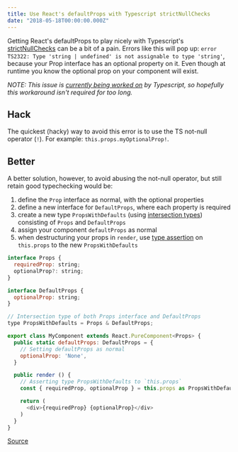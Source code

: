 ```yaml
---
title: Use React's defaultProps with Typescript strictNullChecks
date: "2018-05-18T00:00:00.000Z"
---
```


Getting React's defaultProps to play nicely with Typescript's [strictNullChecks](https://www.tsmean.com/articles/learn-typescript/strict-null-checks-best-practice/) can be a bit of a pain. Errors like this will pop up: `error TS2322: Type 'string | undefined' is not assignable to type 'string'`, because your Prop interface has an optional property on it. Even though at runtime you know the optional prop on your component will exist.

_NOTE: This issue is [currently being worked on](https://github.com/Microsoft/TypeScript/issues/23812) by Typescript, so hopefully this workaround isn't required for too long._

## Hack

The quickest (hacky) way to avoid this error is to use the TS not-null operator (`!`). For example: `this.props.myOptionalProp!`.

## Better

A better solution, however, to avoid abusing the not-null operator, but still retain good typechecking would be:

1. define the `Prop` interface as normal, with the optional properties
1. define a new interface for `DefaultProps`, where each property is required
1. create a new type `PropsWithDefaults` (using [intersection types](https://www.typescriptlang.org/docs/handbook/advanced-types.html#intersection-types)) consisting of `Props` and `DefaultProps`
1. assign your component `defaultProps` as normal
1. when destructuring your props in `render`, use [type assertion](https://www.typescriptlang.org/docs/handbook/basic-types.html#type-assertions) on `this.props` to the new `PropsWithDefaults`

```javascript
interface Props {
  requiredProp: string;
  optionalProp?: string;
}

interface DefaultProps {
  optionalProp: string;
}

// Intersection type of both Props interface and DefaultProps
type PropsWithDefaults = Props & DefaultProps;

export class MyComponent extends React.PureComponent<Props> {
  public static defaultProps: DefaultProps = {
    // Setting defaultProps as normal
    optionalProp: 'None',
  }

  public render () {
    // Asserting type PropsWithDefaults to `this.props`
    const { requiredProp, optionalProp } = this.props as PropsWithDefaults;

    return (
      <div>{requiredProp} {optionalProp}</div>
    )
  }
}
```

[Source](https://github.com/DefinitelyTyped/DefinitelyTyped/issues/11640#issuecomment-295155472)